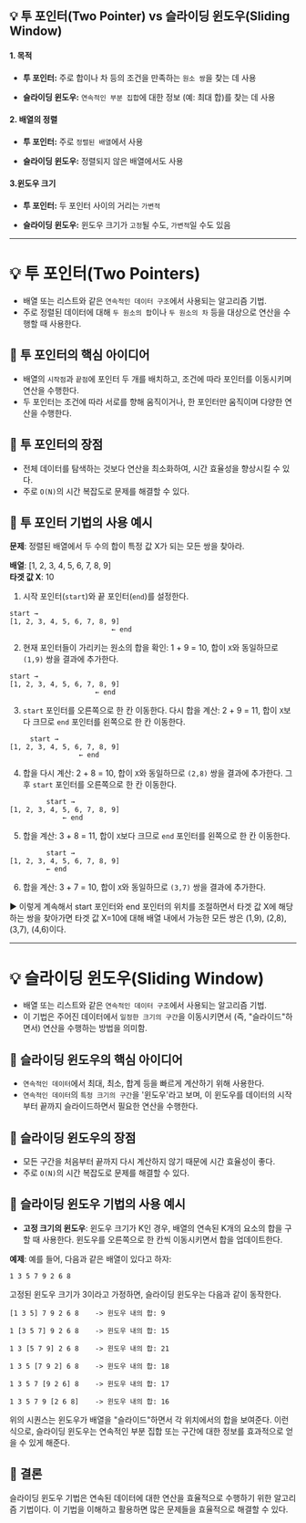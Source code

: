 ## 💡 투 포인터(Two Pointer) vs 슬라이딩 윈도우(Sliding Window)
#### 1. 목적
- __투 포인터:__ 주로 합이나 차 등의 조건을 만족하는 ```원소 쌍```을 찾는 데 사용

- __슬라이딩 윈도우:__ ```연속적인 부분 집합```에 대한 정보 (예: 최대 합)를 찾는 데 사용

#### 2. 배열의 정렬
- __투 포인터:__ 주로 ```정렬된 배열```에서 사용

- __슬라이딩 윈도우:__ 정렬되지 않은 배열에서도 사용

#### 3.윈도우 크기
- __투 포인터:__ 두 포인터 사이의 거리는 ```가변적```

- __슬라이딩 윈도우:__ 윈도우 크기가 ```고정```될 수도, ```가변적```일 수도 있음
---
# :bulb: 투 포인터(Two Pointers)
- 배열 또는 리스트와 같은 ```연속적인 데이터 구조```에서 사용되는 알고리즘 기법.
- 주로 정렬된 데이터에 대해 ```두 원소의 합```이나 ```두 원소의 차``` 등을 대상으로 연산을 수행할 때 사용한다.

## 📌 투 포인터의 핵심 아이디어
- 배열의 ```시작점```과 ```끝점```에 포인터 두 개를 배치하고, 조건에 따라 포인터를 이동시키며 연산을 수행한다.
- 두 포인터는 조건에 따라 서로를 향해 움직이거나, 한 포인터만 움직이며 다양한 연산을 수행한다.

## 📌 투 포인터의 장점
- 전체 데이터를 탐색하는 것보다 연산을 최소화하여, 시간 효율성을 향상시킬 수 있다.
- 주로 ```O(N)```의 시간 복잡도로 문제를 해결할 수 있다.

## 📌 투 포인터 기법의 사용 예시
**문제**: 정렬된 배열에서 두 수의 합이 특정 값 X가 되는 모든 쌍을 찾아라.

**배열**: [1, 2, 3, 4, 5, 6, 7, 8, 9]  
**타겟 값 X**: 10

1. 시작 포인터(`start`)와 끝 포인터(`end`)를 설정한다.
   
```
start →
[1, 2, 3, 4, 5, 6, 7, 8, 9]
                         ← end
```

2. 현재 포인터들이 가리키는 원소의 합을 확인: 1 + 9 = 10, 합이 `X`와 동일하므로 `(1,9)` 쌍을 결과에 추가한다.

```
start →
[1, 2, 3, 4, 5, 6, 7, 8, 9]
                     ← end
```

3. `start` 포인터를 오른쪽으로 한 칸 이동한다. 다시 합을 계산: 2 + 9 = 11, 합이 `X`보다 크므로 `end` 포인터를 왼쪽으로 한 칸 이동한다.

```
     start →
[1, 2, 3, 4, 5, 6, 7, 8, 9]
                 ← end
```

4. 합을 다시 계산: 2 + 8 = 10, 합이 `X`와 동일하므로 `(2,8)` 쌍을 결과에 추가한다. 그 후 `start` 포인터를 오른쪽으로 한 칸 이동한다.

```
         start →
[1, 2, 3, 4, 5, 6, 7, 8, 9]
             ← end
```

5. 합을 계산: 3 + 8 = 11, 합이 `X`보다 크므로 `end` 포인터를 왼쪽으로 한 칸 이동한다.

```
         start →
[1, 2, 3, 4, 5, 6, 7, 8, 9]
         ← end
```

6. 합을 계산: 3 + 7 = 10, 합이 `X`와 동일하므로 `(3,7)` 쌍을 결과에 추가한다.

▶️ 이렇게 계속해서 start 포인터와 end 포인터의 위치를 조절하면서 타겟 값 X에 해당하는 쌍을 찾아가면 타겟 값 X=10에 대해 배열 내에서 가능한 모든 쌍은 (1,9), (2,8), (3,7), (4,6)이다. 

---
# :bulb: 슬라이딩 윈도우(Sliding Window)
- 배열 또는 리스트와 같은 ```연속적인 데이터 구조```에서 사용되는 알고리즘 기법.
- 이 기법은 주어진 데이터에서 ```일정한 크기의 구간```을 이동시키면서 (즉, "슬라이드"하면서) 연산을 수행하는 방법을 의미함.

## 📌 슬라이딩 윈도우의 핵심 아이디어
- ```연속적인 데이터```에서 최대, 최소, 합계 등을 빠르게 계산하기 위해 사용한다.
- ```연속적인 데이터```의 ```특정 크기의 구간```을 '윈도우'라고 보며, 이 윈도우를 데이터의 시작부터 끝까지 슬라이드하면서 필요한 연산을 수행한다.

## 📌 슬라이딩 윈도우의 장점
- 모든 구간을 처음부터 끝까지 다시 계산하지 않기 때문에 시간 효율성이 좋다.
- 주로 ```O(N)```의 시간 복잡도로 문제를 해결할 수 있다.

## 📌 슬라이딩 윈도우 기법의 사용 예시
- **고정 크기의 윈도우**: 윈도우 크기가 K인 경우, 배열의 연속된 K개의 요소의 합을 구할 때 사용한다. 윈도우를 오른쪽으로 한 칸씩 이동시키면서 합을 업데이트한다.

**예제**:
예를 들어, 다음과 같은 배열이 있다고 하자:
```
1 3 5 7 9 2 6 8 
```

고정된 윈도우 크기가 3이라고 가정하면, 슬라이딩 윈도우는 다음과 같이 동작한다.

```
[1 3 5] 7 9 2 6 8    -> 윈도우 내의 합: 9

1 [3 5 7] 9 2 6 8    -> 윈도우 내의 합: 15

1 3 [5 7 9] 2 6 8    -> 윈도우 내의 합: 21

1 3 5 [7 9 2] 6 8    -> 윈도우 내의 합: 18

1 3 5 7 [9 2 6] 8    -> 윈도우 내의 합: 17

1 3 5 7 9 [2 6 8]    -> 윈도우 내의 합: 16
```

위의 시퀀스는 윈도우가 배열을 "슬라이드"하면서 각 위치에서의 합을 보여준다. 이런 식으로, 슬라이딩 윈도우는 연속적인 부분 집합 또는 구간에 대한 정보를 효과적으로 얻을 수 있게 해준다.

## 📌 결론
슬라이딩 윈도우 기법은 연속된 데이터에 대한 연산을 효율적으로 수행하기 위한 알고리즘 기법이다. 이 기법을 이해하고 활용하면 많은 문제들을 효율적으로 해결할 수 있다.
